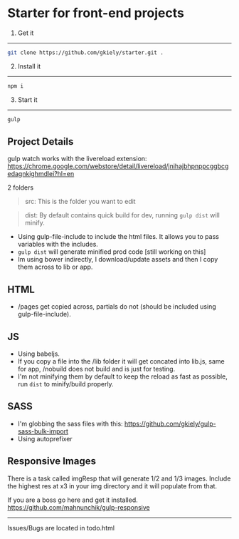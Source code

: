 Starter for front-end projects
=================


1. Get it
---
```sh
git clone https://github.com/gkiely/starter.git .
```

2. Install it
---
```sh
npm i
```

3. Start it
---
```sh
gulp
```



Project Details
---

gulp watch works with the livereload extension:
https://chrome.google.com/webstore/detail/livereload/jnihajbhpnppcggbcgedagnkighmdlei?hl=en


2 folders
>src: This is the folder you want to edit

>dist: By default contains quick build for dev, running `gulp dist` will minify.

* Using gulp-file-include to include the html files. It allows you to pass variables with the includes.
* `gulp dist` will generate minified prod code [still working on this]
* Im using bower indirectly, I download/update assets and then I copy them across to lib or app.

HTML
---
* /pages get copied across, partials do not (should be included using gulp-file-include).

JS
---
* Using babeljs.
* If you copy a file into the /lib folder it will get concated into lib.js, same for app, /nobuild does not build and is just for testing.
* I'm not minifying them by default to keep the reload as fast as possible, run `dist` to minify/build properly.


SASS
---
* I'm globbing the sass files with this: https://github.com/gkiely/gulp-sass-bulk-import
* Using autoprefixer

Responsive Images
---
There is a task called imgResp that will generate 1/2 and 1/3 images.
Include the highest res at x3 in your img directory and it will populate from that.

If you are a boss go here and get it installed. https://github.com/mahnunchik/gulp-responsive



------
Issues/Bugs are located in todo.html
